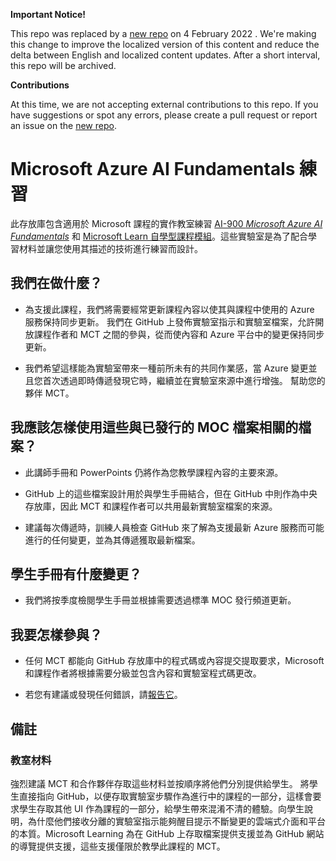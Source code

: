 **Important Notice!**

This repo was replaced by a [new repo](https://github.com/MicrosoftLearning/AI-900-AIFundamentals.zh-TW) on 4 February 2022 . We're making this change to improve the localized version of this content and reduce the delta between English and localized content updates. 
After a short interval, this repo will be archived.

**Contributions**

At this time, we are not accepting external contributions to this repo. If you have suggestions or spot any errors, please create a pull request or report an issue on the [new repo](https://github.com/MicrosoftLearning/AI-900-AIFundamentals.zh-TW).
# Microsoft Azure AI Fundamentals 練習

此存放庫包含適用於 Microsoft 課程的實作教室練習 [AI-900 *Microsoft Azure AI Fundamentals*](https://docs.microsoft.com/zh-tw/learn/certifications/courses/ai-900t00) 和 [Microsoft Learn 自學型課程模組](https://docs.microsoft.com/learn/certifications/azure-ai-fundamentals)。這些實驗室是為了配合學習材料並讓您使用其描述的技術進行練習而設計。 

## 我們在做什麼？

- 為支援此課程，我們將需要經常更新課程內容以使其與課程中使用的 Azure 服務保持同步更新。  我們在 GitHub 上發佈實驗室指示和實驗室檔案，允許開放課程作者和 MCT 之間的參與，從而使內容和 Azure 平台中的變更保持同步更新。

- 我們希望這樣能為實驗室帶來一種前所未有的共同作業感，當 Azure 變更並且您首次透過即時傳遞發現它時，繼續並在實驗室來源中進行增強。  幫助您的夥伴 MCT。

## 我應該怎樣使用這些與已發行的 MOC 檔案相關的檔案？

- 此講師手冊和 PowerPoints 仍將作為您教學課程內容的主要來源。

- GitHub 上的這些檔案設計用於與學生手冊結合，但在 GitHub 中則作為中央存放庫，因此 MCT 和課程作者可以共用最新實驗室檔案的來源。

- 建議每次傳遞時，訓練人員檢查 GitHub 來了解為支援最新 Azure 服務而可能進行的任何變更，並為其傳遞獲取最新檔案。

## 學生手冊有什麼變更？

- 我們將按季度檢閱學生手冊並根據需要透過標準 MOC 發行頻道更新。

## 我要怎樣參與？

- 任何 MCT 都能向 GitHub 存放庫中的程式碼或內容提交提取要求，Microsoft 和課程作者將根據需要分級並包含內容和實驗室程式碼更改。

- 若您有建議或發現任何錯誤，請[報告它](https://docs.microsoft.com/learn/support/troubleshooting#report-feedback)。

## 備註 

### 教室材料

強烈建議 MCT 和合作夥伴存取這些材料並按順序將他們分別提供給學生。  將學生直接指向 GitHub，以便存取實驗室步驟作為進行中的課程的一部分，這樣會要求學生存取其他 UI 作為課程的一部分，給學生帶來混淆不清的體驗。向學生說明，為什麼他們接收分離的實驗室指示能夠醒目提示不斷變更的雲端式介面和平台的本質。Microsoft Learning 為在 GitHub 上存取檔案提供支援並為 GitHub 網站的導覽提供支援，這些支援僅限於教學此課程的 MCT。
